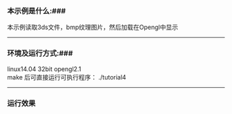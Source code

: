 ### 本示例是什么:###  
本示例读取3ds文件，bmp纹理图片，然后加载在Opengl中显示  
  
  ------------------------------------------------------  
  
### 环境及运行方式:###  
linux14.04  32bit  opengl2.1  
make 后可直接运行可执行程序： ./tutorial4  
  
  ------------------------------------------------------  
  
### 运行效果 ###

